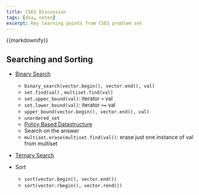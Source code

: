 ```yaml
---
title: CSES Discussion
tags: [dsa, notes]
excerpt: Key learning points from CSES problem set
---
```

{{markdownify}}

## Searching and Sorting
* [Binary Search](/dsa/binary-search-notes)
    - `binary_search(vector.begin(), vector.end(), val)`
    - `set.find(val)` , `multiset.find(val)`
    - `set.upper_bound(val)`: iterator `>` val
    - `set.lower_bound(val)`: iterator `>=` val
    - `upper_bound(vector.begin(), vector.end(), val)`
    - `unordered_set`
    - [Policy Based Datastructure](https://codeforces.com/blog/entry/11080)
    - Search on the answer
    - `multiset.erase(multiset.find(val))`: erase just one instance of val from multiset

* [Ternary Search](/dsa/binary-search-notes#ternary-search)

* Sort
    - `sort(vector.begin(), vector.end())`
    - `sort(vector.rbegin(), vector.rend())`
